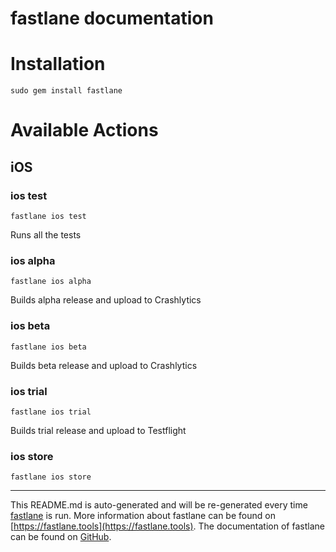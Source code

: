 fastlane documentation
================
# Installation
```
sudo gem install fastlane
```
# Available Actions
## iOS
### ios test
```
fastlane ios test
```
Runs all the tests
### ios alpha
```
fastlane ios alpha
```
Builds alpha release and upload to Crashlytics
### ios beta
```
fastlane ios beta
```
Builds beta release and upload to Crashlytics
### ios trial
```
fastlane ios trial
```
Builds trial release and upload to Testflight

### ios store
```
fastlane ios store
```


----

This README.md is auto-generated and will be re-generated every time [fastlane](https://fastlane.tools) is run.
More information about fastlane can be found on [https://fastlane.tools](https://fastlane.tools).
The documentation of fastlane can be found on [GitHub](https://github.com/fastlane/fastlane/tree/master/fastlane).
